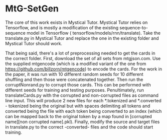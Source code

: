 # MtG-SetGen

The core of this work exists in Mystical Tutor.  Mystical Tutor relies on Tensorflow, and is mostly a modification of the existing sequence-to-sequence model in Tensorflow ( tensorflow/models/rnn/translate).  Take the translate.py in Mystical Tutor and replace the one in the existing folder and Mystical Tutor should work.  

That being said, there's a lot of preprocessing needed to get the cards in the correct folder.  First, download the set of all sets from mtgjson.com. Use the supplied mtgencode (which is a modified variant of the one from https://github.com/billzorn/mtgencode) to encode the cards. For the work in the paper, it was run with 10 different random seeds for 10 different shuffling and then those were concatenated together. Then run the corruptNonrand.py to corrupt those cards.  This can be performed with different seeds for training and testing purposes.  Penultimately, run translateCards.py with the corrupted and non-corrupted files as command line input.  This will produce 2 new files for each *.tokenized and *.converted - tokenized being the original but with spaces delimiting all tokens and converted being the file with each token being converted to an index (which can be mapped back to the original token by a map found in [corrupted name][non corrupted name].pkl).  Finally, modify the source and target files in translate.py to the correct -converted- files and the code should start training.  

